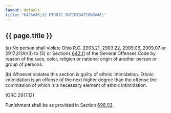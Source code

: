 ```yaml
---
layout: default 
title: "642&#46;32 ETHNIC INTIMIDATION&#46;"
---
```


{{ page.title }}
----------------

​(a) No person shall violate Ohio R.C. 2903.21, 2903.22, 2909.06,
2909.07 or 2917.21(A)(3) to (5) or Sections [642.11](30b1ad21.html) of
the General Offenses Code by reason of the race, color, religion or
national origin of another person or group of persons.

​(b) Whoever violates this section is guilty of ethnic intimidation.
Ethnic intimidation is an offense of the next higher degree than the
offense the commission of which is a necessary element of ethnic
intimidation.

(ORC 2917.12)

Punishment shall be as provided in Section [698.02](38e2f631.html).
